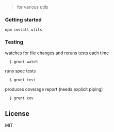 > for various utils

### Getting started

`npm install utils`


### Testing 

watches for file changes and reruns tests each time
```bash
  $ grunt watch 
```

runs spec tests
```bash
  $ grunt test  
```

produces coverage report (needs explicit piping)
```bash
  $ grunt cov   
```

## License

MIT
